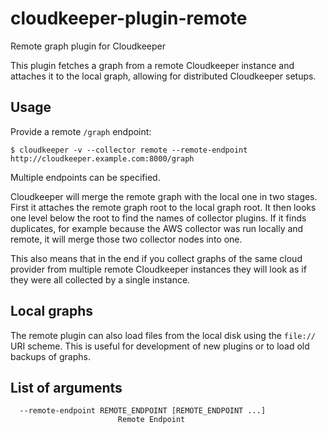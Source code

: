 # cloudkeeper-plugin-remote
Remote graph plugin for Cloudkeeper

This plugin fetches a graph from a remote Cloudkeeper instance and attaches it to the local graph, allowing for distributed Cloudkeeper setups.

## Usage
Provide a remote `/graph` endpoint:

```
$ cloudkeeper -v --collector remote --remote-endpoint http://cloudkeeper.example.com:8000/graph
```

Multiple endpoints can be specified.

Cloudkeeper will merge the remote graph with the local one in two stages. First it attaches the remote graph root to the local graph root.
It then looks one level below the root to find the names of collector plugins. If it finds duplicates, for example because the AWS collector
was run locally and remote, it will merge those two collector nodes into one.

This also means that in the end if you collect graphs of the same cloud provider from multiple remote Cloudkeeper instances they will
look as if they were all collected by a single instance.

## Local graphs
The remote plugin can also load files from the local disk using the `file://` URI scheme.
This is useful for development of new plugins or to load old backups of graphs.

## List of arguments
```
  --remote-endpoint REMOTE_ENDPOINT [REMOTE_ENDPOINT ...]
                        Remote Endpoint
```
